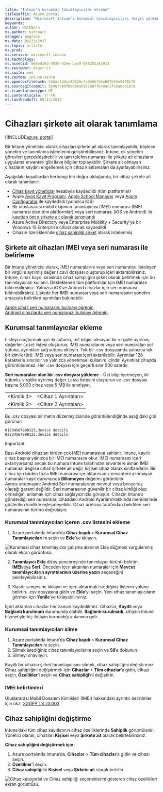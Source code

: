 ```yaml
---
title: "Intune’a kurumsal tanımlayıcılar ekleme"
titlesuffix: Azure portal
description: "Microsoft Intune’a kurumsal tanımlayıcıları (kayıt yöntemi, IMEI ve seri numaraları) eklemeyi öğrenin. \""
keywords: 
author: NathBarn
ms.author: nathbarn
manager: angrobe
ms.date: 08/23/2017
ms.topic: article
ms.prod: 
ms.service: microsoft-intune
ms.technology: 
ms.assetid: 566ed16d-8030-42ee-bac9-5f8252a83012
ms.reviewer: dagerrit
ms.suite: ems
ms.custom: intune-azure
ms.openlocfilehash: 58dac14dcc38329cfa0a98746e667bf6e5438170
ms.sourcegitcommit: b8987b8dfb009ea55678d7f640ac5f18a6ab167e
ms.translationtype: HT
ms.contentlocale: tr-TR
ms.lasthandoff: 09/13/2017
---
```

# <a name="identify-devices-as-corporate-owned"></a>Cihazları şirkete ait olarak tanımlama

[!INCLUDE[azure_portal](./includes/azure_portal.md)]

Bir Intune yöneticisi olarak cihazları şirkete ait olarak tanımlayabilir, böylece yönetim ve tanımlama işlemlerini geliştirebilirsiniz. Intune, ek yönetim görevleri gerçekleştirebilir ve tam telefon numarası ile şirkete ait cihazların uygulama envanteri gibi ilave bilgiler toplayabilir. Şirkete ait olmayan cihazların kaydını engellemek için cihaz kısıtlamaları da ayarlayabilirsiniz.

Aşağıdaki koşullardan herhangi biri doğru olduğunda, bir cihaz şirkete ait olarak tanımlanır:

- [Cihaz kayıt yöneticisi](device-enrollment-manager-enroll.md) hesabıyla kaydedildi (tüm platformlar)
- Apple [Aygıt Kayıt Programı](device-enrollment-program-enroll-ios.md), [Apple School Manager](apple-school-manager-set-up-ios.md) veya [Apple Configurator](apple-configurator-enroll-ios.md) ile kaydedildi (yalnızca iOS)
- Bir uluslararası mobil ekipman tanımlayıcısı (IMEI) numarası (IMEI numarası olan tüm platformlar) veya seri numarası (iOS ve Android) ile [kayıttan önce şirkete ait olarak tanımlandı](#identify-corporate-owned-devices-with-imei-or-serial-number)
- Azure Active Directory veya Enterprise Mobility + Security’ye bir Windows 10 Enterprise cihazı olarak kaydedildi
- Cihazın özelliklerinde [cihaz sahipliği şirket](#change-device-ownership) olarak listelenmiş

## <a name="identify-corporate-owned-devices-with-imei-or-serial-number"></a>Şirkete ait cihazları IMEI veya seri numarası ile belirleme

Bir Intune yöneticisi olarak, IMEI numaralarını veya seri numaraları listeleyen bir virgülle ayrılmış değer (.csv) dosyası oluşturup içeri aktarabilirsiniz. Intune, cihaz kaydı sırasında cihaz sahipliğini şirket olarak belirtmek için bu tanımlayıcıları kullanır. Desteklenen tüm platformlar için IMEI numaraları bildirebilirsiniz. Yalnızca iOS ve Android cihazlar için seri numarası bildirebilirsiniz. Listede her IMEI numarası veya seri numarasının yönetim amacıyla belirtilen ayrıntıları bulunabilir.

<!-- When you upload serial numbers for company-owned iOS devices, they must be paired with a corporate enrollment profile. Devices must then be enrolled using either Apple’s device enrollment program (DEP) or Apple Configurator to have them appear as company-owned. -->

[Apple cihaz seri numarasını bulmayı öğrenin](https://support.apple.com/HT204308).<br>
[Android cihazlarda seri numaranızı bulmayı öğrenin](https://support.google.com/store/answer/3333000).

## <a name="add-corporate-identifiers"></a>Kurumsal tanımlayıcılar ekleme
Listeyi oluşturmak için iki sütunlu, üst bilgisi olmayan bir virgülle ayrılmış değerler (.csv) listesi oluşturun. IMEI numaralarını veya seri numaraları sol sütuna, ayrıntıları sağ sütuna ekleyin. Tek bir .csv dosyasında yalnızca tek bir kimlik türü: IMEI veya seri numarası içeri aktarılabilir. Ayrıntılar 128 karakterle sınırlıdır ve yalnızca yönetimsel kullanım içindir. Ayrıntılar cihazda görüntülenmez. Her .csv dosyası için geçerli sınır 500 satırdır.

**Seri numaraları olan bir .csv dosyası yükleme** – Üst bilgi içermeyen, iki sütunlu, virgülle ayrılmış değer (.csv) listesini oluşturun ve .csv dosyası başına 5.000 cihaz veya 5 MB ile sınırlayın.

|||
|-|-|
|&lt;Kimlik 1&gt;|&lt;Cihaz 1 Ayrıntıları&gt;|
|&lt;Kimlik 2&gt;|&lt;Cihaz 2 Ayrıntıları&gt;|

Bu .csv dosyası bir metin düzenleyicisinde görüntülendiğinde aşağıdaki gibi görünür:

```
01234567890123,device details
02234567890123,device details
```

> [!IMPORTANT]
> Bazı Android cihazları birden çok IMEI numarasına sahiptir. Intune, kayıtlı cihaz başına yalnızca bir IMEI numarasını okur. IMEI numarasını içeri aktarıyorsanız ancak bu numara Intune tarafından envantere alınan IMEI numarası değilse cihaz şirkete ait değil, kişisel cihaz olarak sınıflandırılır. Bir cihaz için birden fazla IMEI numarası içe aktarırsanız envantere alınmayan numaralar kayıt durumunda **Bilinmeyen** değerini görüntüler.<br>
>Ayrıca unutmayın: Android Seri numaralarının mevcut veya benzersiz olacağı garanti değildir. Seri numarasının güvenilir bir cihaz kimliği olup olmadığını anlamak için cihaz sağlayıcınızla görüşün.
>Cihazın Intune’a gönderdiği seri numaralar, cihazdaki Android Ayarları/Hakkında menülerinde gösterilen kimlikle eşleşmeyebilir. Cihaz üreticisi tarafından belirtilen seri numarasının türünü doğrulayın.

### <a name="add-a-csv-list-of-corporate-identifiers"></a>Kurumsal tanımlayıcıları içeren .csv listesini ekleme

1. Azure portalında Intune’da **Cihaz kaydı** > **Kurumsal Cihaz Tanımlayıcıları**’nı seçin ve **Ekle**’ye tıklayın.

 ![Kurumsal cihaz tanımlayıcısı çalışma alanının Ekle düğmesi vurgulanmış olarak ekran görüntüsü.](./media/add-corp-id.png)

2. **Tanımlayıcı Ekle** dikey penceresinde tanımlayıcı türünü belirtin: **IMEI**veya **Seri**. Önceden içeri aktarılan numaralar için **Mevcut tanımlayıcıların ayrıntılarının üzerine yazın** seçeneğini belirleyebilirsiniz.

3. Klasör simgesine tıklayın ve içeri aktarmak istediğiniz listenin yolunu belirtin. .csv dosyasına gidin ve **Ekle**’yi seçin. Yeni cihaz tanımlayıcılarını görmek için **Yenile**'ye tıklayabilirsiniz.

İçeri aktarılan cihazlar her zaman kaydedilmez. Cihazlar, **Kayıtlı** veya **Bağlantı kurulmadı** durumunda olabilir. **Bağlantı kurulmadı**, cihazın Intune hizmetiyle hiç iletişim kurmadığı anlamına gelir.

### <a name="delete-corporate-identifiers"></a>Kurumsal tanımlayıcıları silme

1. Azure portalında Intune’da **Cihaz kaydı** > **Kurumsal Cihaz Tanımlayıcıları**’nı seçin.
2. Silmek istediğiniz cihaz tanımlayıcılarını seçin ve **Sil**’e dokunun.
3. Silmeyi onaylayın.

Kayıtlı bir cihazın şirket tanımlayıcısını silmek, cihaz sahipliğini değiştirmez. Cihaz sahipliğini değiştirmek için **Cihazlar** > **Tüm cihazlar**’a gidin, cihazı seçin, **Özellikler**’i seçin ve **Cihaz sahipliği**’ni değiştirin.

### <a name="imei-specifications"></a>IMEI belirtimleri
Uluslararası Mobil Donanım Kimlikleri (IMEI) hakkındaki ayrıntılı belirtimler için bkz. [3GGPP TS 23.003](https://portal.3gpp.org/desktopmodules/Specifications/SpecificationDetails.aspx?specificationId=729).

## <a name="change-device-ownership"></a>Cihaz sahipliğini değiştirme

Intune’daki tüm cihaz kayıtlarının cihaz özelliklerinde **Sahiplik** görüntülenir. Yönetici olarak, cihazları **Kişisel** veya **Şirkete ait** olarak belirtebilirsiniz.

**Cihaz sahipliğini değiştirmek için:**
1. Azure portalında Intune’da, **Cihazlar** > **Tüm cihazlar**’a gidin ve cihazı seçin.
3. **Özellikler**’i seçin.
4. **Cihaz sahipliği**’ni **Kişisel** veya **Şirkete ait** olarak belirtin.

  ![Cihaz kategorisi ve Cihaz sahipliği seçeneklerini gösteren cihaz özellikleri ekran görüntüsü.](./media/device-properties.png)
